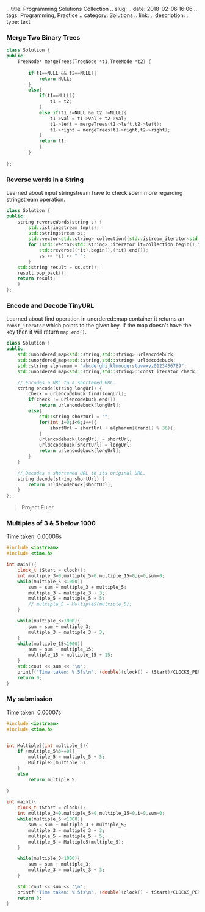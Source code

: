 
.. title: Programming Solutions Collection
.. slug: 
.. date: 2018-02-06 16:06 
.. tags: Programming, Practice
.. category: Solutions
.. link: 
.. description: 
.. type: text

### Merge Two Binary Trees

```c++
class Solution {
public:
    TreeNode* mergeTrees(TreeNode *t1,TreeNode *t2) {
        
        if(t1==NULL && t2==NULL){
            return NULL;
        }
        else{
            if(t1==NULL){
                t1 = t2;
            }
            else if(t1 !=NULL && t2 !=NULL){
                t1->val = t1->val + t2->val;
                t1->left = mergeTrees(t1->left,t2->left);
                t1->right = mergeTrees(t1->right,t2->right);
            }
            return t1;
            }
        }
        
};
```
<!-- TEASER_END -->
### Reverse words in a String

Learned about input stringstream have to check soem more regarding stringstream operation.

```c++
class Solution {
public:
    string reverseWords(string s) {
        std::istringstream tmp(s);
        std::stringstream ss;
        std::vector<std::string> collection((std::istream_iterator<std::string>(tmp)),std::istream_iterator<std::string>());
        for (std::vector<std::string>::iterator it=collection.begin();it!=collection.end();it++){
            std::reverse((*it).begin(),(*it).end());
            ss << *it << " ";  
        }
    std::string result = ss.str();
    result.pop_back();
    return result;
    }
};
```

### Encode and Decode TinyURL

Learned about find operation in unordered::map container it returns an `const_iterator` which points to the given key. If the map doesn't have the key then it will return `map.end()`.

```c++
class Solution {
public:
    std::unordered_map<std::string,std::string> urlencodebuck;
    std::unordered_map<std::string,std::string> urldecodebuck;
    std::string alphanum = "abcdefghijklmnopqrstuvwxyz0123456789";
    std::unordered_map<std::string,std::string>::const_iterator check;

    // Encodes a URL to a shortened URL.
    string encode(string longUrl) {
        check = urlencodebuck.find(longUrl);
        if(check != urlencodebuck.end())
            return urlencodebuck[longUrl];
        else{
            std::string shortUrl = "";
            for(int i=0;i<6;i++){
                shortUrl = shortUrl + alphanum[(rand() % 36)];
            }
            urlencodebuck[longUrl] = shortUrl;
            urldecodebuck[shortUrl] = longUrl;
            return urlencodebuck[longUrl];
        }
    }

    // Decodes a shortened URL to its original URL.
    string decode(string shortUrl) {
        return urldecodebuck[shortUrl];
    }
};
```

> Project Euler

### Multiples of 3 & 5 below 1000

Time taken: 0.00006s

```c++
#include <iostream>
#include <time.h>

int main(){
    clock_t tStart = clock();
    int multiple_3=0,multiple_5=0,multiple_15=0,i=0,sum=0;
    while(multiple_5 <1000){
        sum = sum + multiple_3 + multiple_5;
        multiple_3 = multiple_3 + 3;
        multiple_5 = multiple_5 + 5;
        // multiple_5 = Multiple5(multiple_5);
    }

    while(multiple_3<1000){
        sum = sum + multiple_3;
        multiple_3 = multiple_3 + 3;
    }
    while(multiple_15<1000){
        sum = sum - multiple_15;
        multiple_15 = multiple_15 + 15;
    }
    std::cout << sum << '\n';
    printf("Time taken: %.5fs\n", (double)(clock() - tStart)/CLOCKS_PER_SEC);
    return 0;
} 
```

### My submission

Time taken: 0.00007s

```c++
#include <iostream>
#include <time.h>


int Multiple5(int multiple_5){
    if (multiple_5%3==0){
        multiple_5 = multiple_5 + 5;
        Multiple5(multiple_5);
    }
    else
        return multiple_5;
    
}

int main(){
    clock_t tStart = clock();
    int multiple_3=0,multiple_5=0,multiple_15=0,i=0,sum=0;
    while(multiple_5 <1000){
        sum = sum + multiple_3 + multiple_5;
        multiple_3 = multiple_3 + 3;
        multiple_5 = multiple_5 + 5;
        multiple_5 = Multiple5(multiple_5);
    }

    while(multiple_3<1000){
        sum = sum + multiple_3;
        multiple_3 = multiple_3 + 3;
    }

    std::cout << sum << '\n';
    printf("Time taken: %.5fs\n", (double)(clock() - tStart)/CLOCKS_PER_SEC);
    return 0;
}
```
